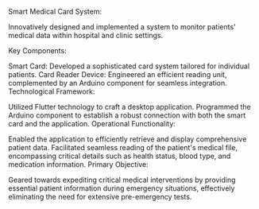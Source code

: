 Smart Medical Card System:

Innovatively designed and implemented a system to monitor patients' medical data within hospital and clinic settings.

Key Components:

Smart Card: Developed a sophisticated card system tailored for individual patients.
Card Reader Device: Engineered an efficient reading unit, complemented by an Arduino component for seamless integration.
Technological Framework:

Utilized Flutter technology to craft a desktop application.
Programmed the Arduino component to establish a robust connection with both the smart card and the application.
Operational Functionality:

Enabled the application to efficiently retrieve and display comprehensive patient data.
Facilitated seamless reading of the patient's medical file, encompassing critical details such as health status, blood type, and medication information.
Primary Objective:

Geared towards expediting critical medical interventions by providing essential patient information during emergency situations, effectively eliminating the need for extensive pre-emergency tests.


